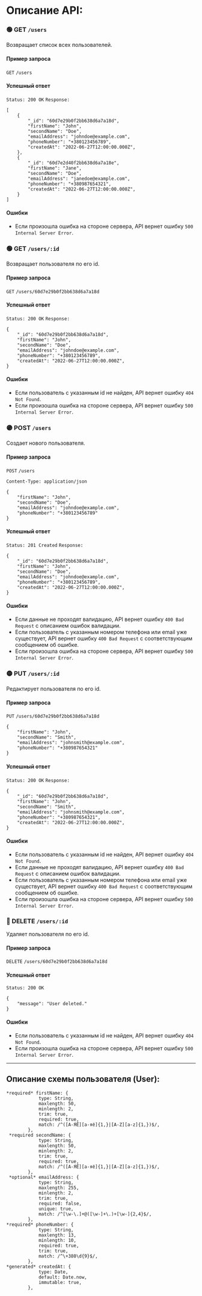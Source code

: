# Описание API:


### 🟢 GET `/users`

Возвращает список всех пользователей.

#### Пример запроса

`GET` `/users`

#### Успешный ответ
`Status: 200 OK`
`Response:`
```
[
    {
        "_id": "60d7e29b0f2bb638d6a7a18d",
        "firstName": "John",
        "secondName": "Doe",
        "emailAddress": "johndoe@example.com",
        "phoneNumber": "+380123456789",
        "createdAt": "2022-06-27T12:00:00.000Z",
    },
    {
        "_id": "60d7e2d40f2bb638d6a7a18e",
        "firstName": "Jane",
        "secondName": "Doe",
        "emailAddress": "janedoe@example.com",
        "phoneNumber": "+380987654321",
        "createdAt": "2022-06-27T12:00:00.000Z",
    }
]
```

#### Ошибки

- Если произошла ошибка на стороне сервера, API вернет ошибку `500 Internal Server Error`.

### 🟢 GET `/users/:id`

Возвращает пользователя по его id.

#### Пример запроса

`GET` `/users/60d7e29b0f2bb638d6a7a18d`


#### Успешный ответ
`Status: 200 OK`
`Response:`
```
{
    "_id": "60d7e29b0f2bb638d6a7a18d",
    "firstName": "John",
    "secondName": "Doe",
    "emailAddress": "johndoe@example.com",
    "phoneNumber": "+380123456789",
    "createdAt": "2022-06-27T12:00:00.000Z",
}
```

#### Ошибки

- Если пользователь с указанным id не найден, API вернет ошибку `404 Not Found`.
- Если произошла ошибка на стороне сервера, API вернет ошибку `500 Internal Server Error`.

### 🟣 POST `/users`

Создает нового пользователя.

#### Пример запроса
`POST` `/users`

`Content-Type: application/json`
```
{
    "firstName": "John",
    "secondName": "Doe",
    "emailAddress": "johndoe@example.com",
    "phoneNumber": "+380123456789"
}
```

#### Успешный ответ
`Status: 201 Created`
`Response:`
```
{
    "_id": "60d7e29b0f2bb638d6a7a18d",
    "firstName": "John",
    "secondName": "Doe",
    "emailAddress": "johndoe@example.com",
    "phoneNumber": "+380123456789",
    "createdAt": "2022-06-27T12:00:00.000Z",
}
```

#### Ошибки

- Если данные не проходят валидацию, API вернет ошибку `400 Bad Request` с описанием ошибок валидации.
- Если пользователь с указанным номером телефона или email уже существует, API вернет ошибку `400 Bad Request` с соответствующим сообщением об ошибке.
- Если произошла ошибка на стороне сервера, API вернет ошибку `500 Internal Server Error`.

###  🟡 PUT `/users/:id`

Редактирует пользователя по его id.

#### Пример запроса

`PUT` `/users/60d7e29b0f2bb638d6a7a18d`
```
{
    "firstName": "John",
    "secondName": "Smith",
    "emailAddress": "johnsmith@example.com",
    "phoneNumber": "+380987654321"
}
```

#### Успешный ответ

`Status: 200 OK` `Response:`
```
{
    "_id": "60d7e29b0f2bb638d6a7a18d",
    "firstName": "John",
    "secondName": "Smith",
    "emailAddress": "johnsmith@example.com",
    "phoneNumber": "+380987654321",
    "createdAt": "2022-06-27T12:00:00.000Z",
}
```

#### Ошибки

- Если пользователь с указанным id не найден, API вернет ошибку `404 Not Found`.
- Если данные не проходят валидацию, API вернет ошибку `400 Bad Request` с описанием ошибок валидации.
- Если пользователь с указанным номером телефона или email уже существует, API вернет ошибку `400 Bad Request` с соответствующим сообщением об ошибке.
- Если произошла ошибка на стороне сервера, API вернет ошибку `500 Internal Server Error`.

### 🔴 DELETE `/users/:id`

Удаляет пользователя по его id.

#### Пример запроса


`DELETE` `/users/60d7e29b0f2bb638d6a7a18d`

#### Успешный ответ

`Status: 200 OK`
```
{
    "message": "User deleted."
}
```

#### Ошибки

- Если пользователь с указанным id не найден, API вернет ошибку `404 Not Found`.
- Если произошла ошибка на стороне сервера, API вернет ошибку `500 Internal Server Error`.

--- 

## Описание схемы пользователя (User):

```
*required* firstName: {
            type: String,
            maxlength: 50,
            minlength: 2,
            trim: true,
            required: true,
            match: /^([А-ЯЁ][а-яё]{1,}|[A-Z][a-z]{1,})$/,
        },
 *required secondName: {
            type: String,
            maxlength: 50,
            minlength: 2,
            trim: true,
            required: true,
            match: /^([А-ЯЁ][а-яё]{1,}|[A-Z][a-z]{1,})$/,
        },
 *optional* emailAddress: {
            type: String,
            maxlength: 255,
            minlength: 2,
            trim: true,
            required: false,
            unique: true,
            match: /^[\w-\.]+@([\w-]+\.)+[\w-]{2,4}$/,
        },
*required* phoneNumber: {
            type: String,
            maxlength: 13,
            minlength: 10,
            required: true,
            trim: true,
            match: /^\+380\d{9}$/,
        },
*generated* createdAt: {
            type: Date,
            default: Date.now,
            immutable: true,
        },
```

